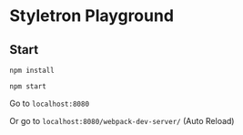 # Styletron Playground

## Start

`npm install`

`npm start`

Go to `localhost:8080`

Or go to `localhost:8080/webpack-dev-server/` (Auto Reload)
